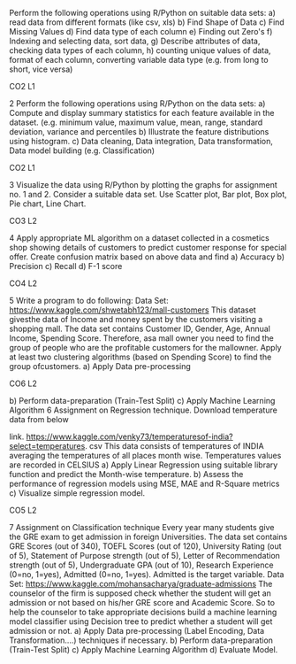 Perform the following operations using R/Python on suitable data sets:
a) read data from different formats (like csv, xls)
b) Find Shape of Data
c) Find Missing Values
d) Find data type of each column
e) Finding out Zero's
f) Indexing and selecting data, sort data,
g) Describe attributes of data, checking data types of each column,
h) counting unique values of data, format of each column, converting variable
data type (e.g. from long to short, vice versa)

CO2 L1

2 Perform the following operations using R/Python on the data sets:
a) Compute and display summary statistics for each feature available in the dataset.
(e.g. minimum value, maximum value, mean, range, standard deviation, variance
and percentiles
b) Illustrate the feature distributions using histogram.
c) Data cleaning, Data integration, Data transformation, Data model building (e.g.
Classification)

CO2 L1

3 Visualize the data using R/Python by plotting the graphs for assignment no. 1 and 2.
Consider a suitable data set. Use Scatter plot, Bar plot, Box plot, Pie chart, Line
Chart.

CO3 L2

4 Apply appropriate ML algorithm on a dataset collected in a cosmetics shop showing
details of customers to predict customer response for special offer. Create confusion
matrix based on above data and find
a) Accuracy
b) Precision
c) Recall
d) F-1 score

CO4 L2

5 Write a program to do following: Data Set:
https://www.kaggle.com/shwetabh123/mall-customers This dataset givesthe
data of Income and money spent by the customers visiting a shopping mall.
The data set contains Customer ID, Gender, Age, Annual Income, Spending
Score. Therefore, asa mall owner you need to find the group of people who
are the profitable customers for the mallowner. Apply at least two clustering
algorithms (based on Spending Score) to find the group ofcustomers.
a) Apply Data pre-processing

CO6 L2

b) Perform data-preparation (Train-Test Split)
c) Apply Machine Learning Algorithm
6 Assignment on Regression technique. Download temperature data from below

link.
https://www.kaggle.com/venky73/temperaturesof-india?select=temperatures.
csv This data consists of temperatures of INDIA averaging the temperatures
of all places month wise. Temperatures values are recorded in CELSIUS
a) Apply Linear Regression using suitable library function and predict the
Month-wise temperature.
b) Assess the performance of regression models using MSE, MAE and R-Square
metrics
c) Visualize simple regression model.

CO5 L2

7 Assignment on Classification technique Every year many students give the GRE
exam to get admission in foreign Universities. The data set contains GRE
Scores (out of 340), TOEFL Scores (out of 120), University Rating (out of
5), Statement of Purpose strength (out of 5), Letter of Recommendation
strength (out of 5), Undergraduate GPA (out of 10), Research Experience
(0=no, 1=yes), Admitted (0=no, 1=yes). Admitted is the target variable. Data
Set: https://www.kaggle.com/mohansacharya/graduate-admissions The
counselor of the firm is supposed check whether the student will get an
admission or not based on his/her GRE score and Academic Score. So to
help the counselor to take appropriate decisions build a machine learning
model classifier using Decision tree to predict whether a student will get
admission or not.
a) Apply Data pre-processing (Label Encoding, Data Transformation....)
techniques if necessary.
b) Perform data-preparation (Train-Test Split)
c) Apply Machine Learning Algorithm
d) Evaluate Model.
